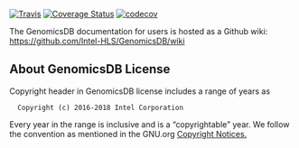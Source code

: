 [![Travis](https://travis-ci.org/GenomicsDB/GenomicsDB.svg?branch=master)](https://travis-ci.org/GenomicsDB/GenomicsDB)
[![Coverage Status](https://coveralls.io/repos/github/GenomicsDB/GenomicsDB/badge.svg)](https://coveralls.io/github/GenomicsDB/GenomicsDB)
[![codecov](https://codecov.io/gh/GenomicsDB/GenomicsDB/branch/master/graph/badge.svg)](https://codecov.io/gh/GenomicsDB/GenomicsDB)

The GenomicsDB documentation for users is hosted as a Github wiki:
https://github.com/Intel-HLS/GenomicsDB/wiki

## About GenomicsDB License
Copyright header in GenomicsDB license includes a range of years as
```
  Copyright (c) 2016-2018 Intel Corporation
```

Every year in the range is inclusive and is a “copyrightable” year. We
follow the convention as mentioned in the GNU.org [Copyright Notices.](https://www.gnu.org/prep/maintain/html_node/Copyright-Notices.html)
